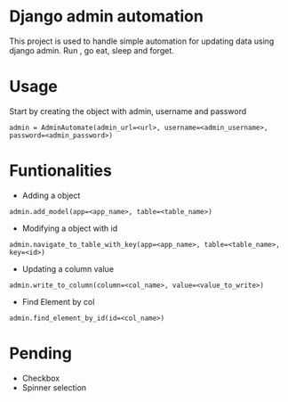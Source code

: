 # Django admin automation
This project is used to handle simple automation for updating data using django admin. Run , go eat, sleep and forget.

# Usage
Start by creating the object with admin, username and password 
```
admin = AdminAutomate(admin_url=<url>, username=<admin_username>, password=<admin_password>)
```
# Funtionalities
 - Adding a object 
```
admin.add_model(app=<app_name>, table=<table_name>)
```
 - Modifying a object with id
```
admin.navigate_to_table_with_key(app=<app_name>, table=<table_name>, key=<id>)
```
 - Updating a column value
```
admin.write_to_column(column=<col_name>, value=<value_to_write>)
```
 - Find Element by col
```
admin.find_element_by_id(id=<col_name>)
```

# Pending 
 - Checkbox 
 - Spinner selection